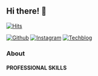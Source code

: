 ## Hi there! 👋

[![Hits](https://hits.seeyoufarm.com/api/count/incr/badge.svg?url=https%3A%2F%2Fgithub.com%2Fgjbae1212%2Fhit-counter)](https://hits.seeyoufarm.com)    

[![Github](http://img.shields.io/badge/-Github-black?style=flat-square&logo=github&link=https://github.com/chajinjoo)](https://github.com/chajinjoo)     [![Instagram](http://img.shields.io/badge/-Instagram-pink?style=flat-square&logo=instagram&link=https://www.instagram.com/chacha__dev/)](https://www.instagram.com/chacha__dev/)     [![Techblog](http://img.shields.io/badge/-Tech%20blog-2CA5E0?style=flat-square&logo=Bloglovin#E4405F&link=https://chajinjoo.netlify.app/)](https://chajinjoo.netlify.app/)

### About

#### PROFESSIONAL SKILLS

